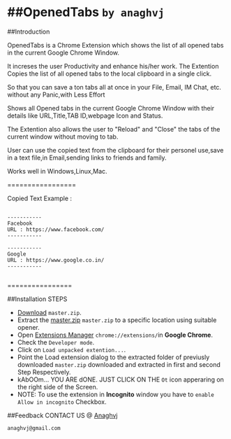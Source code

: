 ##OpenedTabs 
`by anaghvj`
==========
##Introduction

OpenedTabs is a Chrome Extension  which shows the list of all opened tabs in the current Google Chrome Window.

It increses the user Productivity and enhance his/her work. The Extention Copies the list of all opened tabs to the  local clipboard in a single click.

So that you can save a ton tabs all at once in your File, Email, IM Chat, etc. without any Panic,with Less Effort

Shows all Opened tabs in the current Google Chrome Window with their details like URL,Title,TAB ID,webpage Icon and Status.

The Extention also allows the user to "Reload" and "Close" the tabs of the current window without moving to tab.

User can use the copied text from the clipboard for their personel use,save in a text file,in Email,sending links to friends and family.

Works well in  Windows,Linux,Mac.

=================

Copied Text Example :
```

-----------
Facebook
URL : https://www.facebook.com/
-----------

-----------
Google
URL : https://www.google.co.in/
-----------


```
================

##Installation STEPS

- [Download](https://github.com/anaghvj/bootstrap/archive/master.zip) `master.zip`.
- Extract the [master.zip](https://github.com/anaghvj/bootstrap/archive/master.zip) `master.zip` to a specific location using suitable opener.
- Open [Extensions Manager](chrome://extensions) `chrome://extensions/`in <b>Google Chrome</b>.
- Check the `Developer mode`.
- Click on `Load unpacked extention...`.
- Point the Load extension dialog to the extracted  folder of previusly downloaded `master.zip` downloaded and extracted in first and second Step Respectively.
- kAbOOm... YOU ARE dONE. JUST CLICK ON THE `Ot` icon apperaring on the right side of the Screen.
- NOTE: To use the extension in <b>Incognito</b> window you have to `enable` `Allow in incognito` Checkbox.
 



##Feedback
CONTACT US @
[Anaghvj](anaghvj@gmail.com)

`anaghvj@gmail.com`
